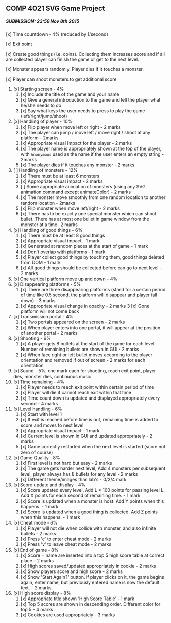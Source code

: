 ## COMP 4021 SVG Game Project
##### SUBMISSION: 23:59 Nov 8th 2015

[x] Time countdown - 4% (reduced by 1/second)

[x] Exit point

[x] Create good things (i.e. coins). Collecting them increases score and if all are
collected player can finish the game or get to the next level.

[x] Monster appears randomly. Player dies if it touches a monster.

[x] Player can shoot monsters to get additional score


1. [x] Starting screen - 4%
	1. [x] Include the title of the game and your name
    2. [x] Give a general introduction to the game and tell the player what he/she needs to do
    3. [x] Say what keys the user needs to press to play the game (left/right/jump/shoot)
2. [x] Handling of player - 10%
    1. [x] Flip player when move left or right - 2 marks
    2. [x] The player can jump / move left / move right / shoot at any platform - 2marks
    3. [x] Appropriate visual impact for the player - 2 marks
    4. [x] The player name is appropriately shown at the top of the player, with `Anonymous` used as the name if the user enters an empty string - 2marks
    5. [x] The player dies if it touches any monster - 2 marks
3. [ ] Handling of monsters - 12%
    1. [x] There must be at least 6 monsters
    2. [x] Appropriate visual impact - 2 marks
    3. [ ] Some appropriate animation of monsters (using any SVG animation command except animateColor) - 2 marks
    4. [x] The monster move smoothly from one random location to another random location - 2marks
    5. [x] Flip monster when move left/right - 2 marks
    6. [x] There has to be exactly one special monster which can shoot bullet. There has at most one bullet in game window from the monster at a time- 2 marks
4. [x] Handling of good things - 6%
    1. [x] There must be at least 8 good things
    2. [x] Appropriate visual impact - 1 mark
    3. [x] Generated at random places at the start of game  - 1 mark
    4. [x] Don't overlap with platforms - 1 mark
    5. [x] Player collect good things by touching them, good things deleted from DOM - 1 mark
    6. [x] All good things should be collected before can go to next level - 2 marks
5. [x] One vertical platform move up and down - 4%
6. [x] Disappearing platforms - 5%
 	1. [x] There are three disappearing platforms (stand for a certain period of time like 0.5 second, the platform will disappear and player fall down) - 3 marks
    2. [x] Appropriate visual change in opacity - 2 marks
    3  [x] Gone platform will not come back
7. [x] Transmission portal - 4%
	1. [x] Two portals appeared on the screen - 2 marks
    2. [x] When player enters into one portal, it will appear at the position of another portal - 2 marks
8. [x] Shooting - 6%
	1. [x] A player gets 8 bullets at the start of the game for each level. Number of remaining bullets are shown in GUI - 2 marks
    2. [x] When face right or left bullet moves according to the player orientation and removed if out of screen - 2 marks for each orientation
9. [x] Sound - 5%, one mark each for shooting, reach exit point, player dies, monster dies, continuous music
10. [x] Time remaining - 4%
	1. [x] Player needs to reach exit point within certain period of time
    2. [x] Player will die if cannot reach exit within that time
    3. [x] Time count down is updated and displayed appropriately every second - 4 marks
11. [x] Level handling - 6%
	1. [x] Start with level 1
    2. [x] If exit is reached before time is out, remaining time is added to score and moves to next level
    3. [x] Appropriate visual impact - 1 mark
    4. [x] Current level is shown in GUI and updated appropriately - 2 marks
    5. [x] Game correctly restarted when the next level is started (score not zero of course)
12. [x] Game Quality - 8%
	1. [x] First level is not hard but easy - 2 marks
    2. [x] The game gets harder next level, Add 4 monsters per subsequent level, player always has 8 bullets for any level - 2 marks
    3. [x] Different theme/images than lab's - 0/2/4 mark
13. [x] Score update and display - 4%
	1. [x] Score updated every level. Add L * 100 points for passing level L. Add X points for each second of remaining time. - 1 mark
    2. [x] Score is updated when a monster is host. Add Y points when this happens. - 1 mark
    3. [x] Score is updated when a good thing is collected. Add Z points when this happens. - 1 mark
14. [x] Cheat mode - 6%
	1. [x] Player will not die when collide with monster, and also infinite bullets - 2 marks
    2. [x] Press 'c' to enter cheat mode - 2 marks
    3. [x] Press 'v' to leave cheat mode - 2 marks
15. [x] End of game - 8%
	1. [x] Score + name are inserted into a top 5 high score table at correct place - 2 marks
    2. [x] High scores saved/updated appropriately in cookie - 2 marks
    3. [x] Show players score and high score - 2 marks
    4. [x] Show 'Start Again?' button. If player clicks on it, the game begins again, enter name, but previously entered name is now the default text. - 2 marks
16. [x] High score display - 8%
	1. [x] Appropriate title shown 'High Score Table' - 1 mark
    2. [x] Top 5 scores are shown in descending order. Different color for top 5 - 4 marks
    3. [x] Cookies are used appropriately - 3 marks

 